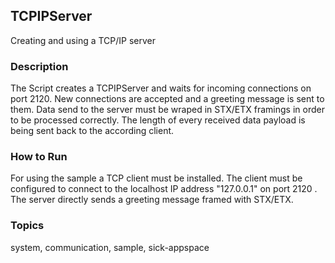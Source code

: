 ## TCPIPServer

Creating and using a TCP/IP server

### Description

The Script creates a TCPIPServer and waits for incoming connections on port 2120.
New connections are accepted and a greeting message is sent to them.
Data send to the server must be wraped in STX/ETX framings in order to be processed correctly.
The length of every received data payload is being sent back to the according client.

### How to Run

For using the sample a TCP client must be installed.
The client must be configured to connect to the localhost IP address "127.0.0.1" on port 2120 .
The server directly sends a greeting message framed with STX/ETX.

### Topics

system, communication, sample, sick-appspace